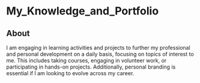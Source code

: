 # My_Knowledge_and_Portfolio
## About
I am engaging in learning activities and projects to further my professional and personal development on a daily basis, focusing on topics of interest to me. This includes taking courses, engaging in volunteer work, or participating in hands-on projects. Additionally, personal branding is essential if I am looking to evolve across my career.
